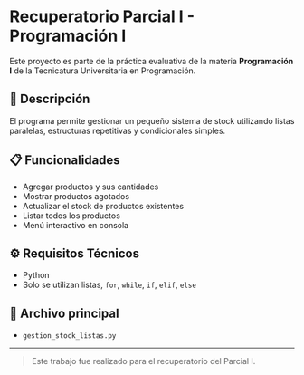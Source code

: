# Recuperatorio Parcial I - Programación I

Este proyecto es parte de la práctica evaluativa de la materia **Programación I** de la Tecnicatura Universitaria en Programación.

## 🧩 Descripción
El programa permite gestionar un pequeño sistema de stock utilizando listas paralelas, estructuras repetitivas y condicionales simples. 

## 📋 Funcionalidades
- Agregar productos y sus cantidades
- Mostrar productos agotados
- Actualizar el stock de productos existentes
- Listar todos los productos
- Menú interactivo en consola

## ⚙️ Requisitos Técnicos
- Python
- Solo se utilizan listas, `for`, `while`, `if`, `elif`, `else`

## 📁 Archivo principal
- `gestion_stock_listas.py`

---

> Este trabajo fue realizado para el recuperatorio del Parcial I.

